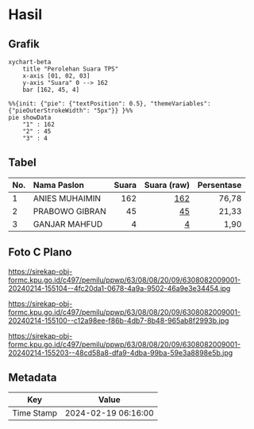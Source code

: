 # Hasil

## Grafik

```mermaid
xychart-beta
    title "Perolehan Suara TPS"
    x-axis [01, 02, 03]
    y-axis "Suara" 0 --> 162
    bar [162, 45, 4]
```

```mermaid
%%{init: {"pie": {"textPosition": 0.5}, "themeVariables": {"pieOuterStrokeWidth": "5px"}} }%%
pie showData
    "1" : 162
    "2" : 45
    "3" : 4
```

## Tabel

| No. | Nama Paslon    | Suara | Suara (raw) | Persentase |
|:--- |:-------------- | -----:| -----------:| ----------:|
| 1   | ANIES MUHAIMIN | 162   | [162][p-1]  | 76,78      |
| 2   | PRABOWO GIBRAN | 45    | [45][p-2]   | 21,33      |
| 3   | GANJAR MAHFUD  | 4     | [4][p-3]    | 1,90       |


[p-1]: https://github.com/gigit-pemilu/pemilu-2024/blob/main/pilpres/hitung-suara/sub/63-kalimantan-selatan/sub/08-hulu-sungai-utara/sub/08-haur-gading/sub/2009-jingah-bujur/sub/001-tps/sub/paslon-1.txt
[p-2]: https://github.com/gigit-pemilu/pemilu-2024/blob/main/pilpres/hitung-suara/sub/63-kalimantan-selatan/sub/08-hulu-sungai-utara/sub/08-haur-gading/sub/2009-jingah-bujur/sub/001-tps/sub/paslon-2.txt
[p-3]: https://github.com/gigit-pemilu/pemilu-2024/blob/main/pilpres/hitung-suara/sub/63-kalimantan-selatan/sub/08-hulu-sungai-utara/sub/08-haur-gading/sub/2009-jingah-bujur/sub/001-tps/sub/paslon-3.txt

## Foto C Plano

https://sirekap-obj-formc.kpu.go.id/c497/pemilu/ppwp/63/08/08/20/09/6308082009001-20240214-155104--4fc20da1-0678-4a9a-9502-46a9e3e34454.jpg

https://sirekap-obj-formc.kpu.go.id/c497/pemilu/ppwp/63/08/08/20/09/6308082009001-20240214-155100--c12a98ee-f86b-4db7-8b48-965ab8f2993b.jpg

https://sirekap-obj-formc.kpu.go.id/c497/pemilu/ppwp/63/08/08/20/09/6308082009001-20240214-155203--48cd58a8-dfa9-4dba-99ba-59e3a8898e5b.jpg


## Metadata

| Key        | Value               |
| ---------- | ------------------- |
| Time Stamp | 2024-02-19 06:16:00 |



